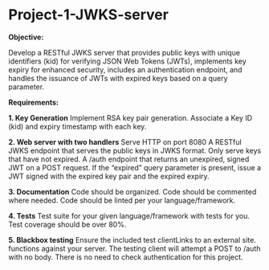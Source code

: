 # Project-1-JWKS-server
**Objective:**

Develop a RESTful JWKS server that provides public keys with unique identifiers (kid) for verifying JSON Web Tokens (JWTs), implements key expiry for enhanced security, includes an authentication endpoint, and handles the issuance of JWTs with expired keys based on a query parameter.

**Requirements:**

**1. Key Generation**
Implement RSA key pair generation.
Associate a Key ID (kid) and expiry timestamp with each key.

**2. Web server with two handlers**
Serve HTTP on port 8080
A RESTful JWKS endpoint that serves the public keys in JWKS format.
Only serve keys that have not expired.
A /auth endpoint that returns an unexpired, signed JWT on a POST request.
If the “expired” query parameter is present, issue a JWT signed with the expired key pair and the expired expiry.

**3. Documentation**
Code should be organized.
Code should be commented where needed.
Code should be linted per your language/framework.

**4. Tests**
Test suite for your given language/framework with tests for you.
Test coverage should be over 80%.

**5. Blackbox testing**
Ensure the included test clientLinks to an external site. functions against your server.
The testing client will attempt a POST to /auth with no body. There is no need to check authentication for this project.
